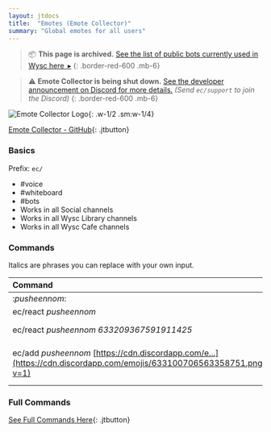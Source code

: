 ```yaml
---
layout: jtdocs
title:  "Emotes (Emote Collector)"
summary: "Global emotes for all users"
---
```


> 📦 **This page is archived.** [See the list of public bots currently used in Wysc here&ensp;&#9656;](/docs/bots)
{: .border-red-600 .mb-6}

> ⚠️ **Emote Collector is being shut down.** [See the developer announcement on Discord for more details.](https://discord.com/channels/410627685589450752/412008459253579777/787125939309510666) *(Send `ec/support` to join the Discord)*
{: .border-red-600 .mb-6}

![Emote Collector Logo](https://avatars3.githubusercontent.com/u/64573773){: .w-1/2 .sm:w-1/4}

[Emote Collector - GitHub](https://github.com/EmoteBot/EmoteCollector){: .jtbutton}

### Basics

Prefix: `ec/`

* \#voice
* \#whiteboard
* \#bots
* Works in all Social channels
* Works in all Wysc Library channels
* Works in all Wysc Cafe channels

### Commands

Italics are phrases you can replace with your own input.

| Command | Description |
| :--- | :--- |
| :_pusheennom_: | Sends _pusheennom_ emote in chat |
| ec/react _pusheennom_ | Reacts to most recent message with _pusheennom_ |
| ec/react _pusheennom 633209367591911425_ | Reacts to message by ID with _pusheennom_ \([How to get message ID?](https://support.discordapp.com/hc/en-us/articles/206346498-Where-can-I-find-my-User-Server-Message-ID-)\) |
| ec/add _pusheennom_ [https://cdn.discordapp.com/e...](https://cdn.discordapp.com/emojis/633100706563358751.png?v=1) | Add new _pusheennom_ emoji with image link [https://cdn.discordapp.com/e...](https://cdn.discordapp.com/emojis/633100706563358751.png?v=1) |



### Full Commands

[See Full Commands Here](https://github.com/EmoteBot/EmoteCollector){: .jtbutton}
